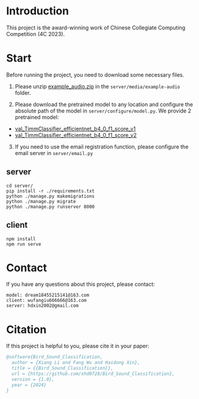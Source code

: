 # Introduction

This project is the award-winning work of Chinese Collegiate Computing Competition (4C 2023).

# Start

Before running the project, you need to download some necessary files.

1. Please unzip [example_audio.zip](https://drive.google.com/file/d/1gSBb5BAC2uSGQ-Wnl33MIpkEnwBL_iQJ/view?usp=sharing) in the `server/media/example-audio` folder.

2. Please download the pretrained model to any location and configure the absolute path of the model in `server/configure/model.py`. We provide 2 pretrained model:

- [val_TimmClassifier_efficientnet_b4_0_f1_score_v1](https://drive.google.com/file/d/1XmROwLfGu17UX79JPvHolgVxe10faMpi/view?usp=sharing)
- [val_TimmClassifier_efficientnet_b4_0_f1_score_v2](https://drive.google.com/file/d/1fCiaUyFsVCc84ZCfQHHHibhfhz8Iozsy/view?usp=sharing)

3. If you need to use the email registration function, please configure the email server in `server/email.py`

## server

```shell
cd server/
pip install -r ./requirements.txt
python ./manage.py makemigrations
python ./manage.py migrate
python ./manage.py runserver 8000
```

## client

```shell
npm install
npm run serve
```

# Contact

If you have any questions about this project, please contact:

```
model: dream18455215141@163.com
client: wufangiu666666@163.com
server: hdxin2002@gmail.com
```

# Citation

If this project is helpful to you, please cite it in your paper:

```bibtex
@software{Bird_Sound_Classification,
  author = {Xiang Li and Fang Wu and Haidong Xin},
  title = {{Bird_Sound_Classification}},
  url = {https://github.com/xhd0728/Bird_Sound_Classification},
  version = {1.0},
  year = {2024}
}
```